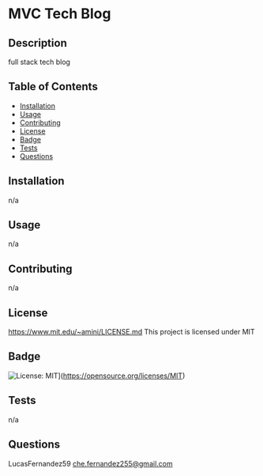 # MVC Tech Blog

  ## Description
  full stack tech blog

  ## Table of Contents
  - [Installation](#installation)
  - [Usage](#usage)
  - [Contributing](#contributing)
  - [License](#license)
  - [Badge](#badge)
  - [Tests](#tests)
  - [Questions](#questions)

  ## Installation
  <a id="installation"></a>
  n/a

  ## Usage
  <a id="usage"></a>
  n/a

  ## Contributing
  <a id="contributing"></a>
  n/a

  ## License
  <a id="license"></a>
  https://www.mit.edu/~amini/LICENSE.md
  This project is licensed under MIT

  ## Badge
  <a id="badge"></a>
  ![License: MIT](https://img.shields.io/badge/License-MIT-yellow.svg)](https://opensource.org/licenses/MIT)

  ## Tests
  <a id="tests"></a>
  n/a

  ## Questions
  <a id="questions"></a>
  LucasFernandez59
  che.fernandez255@gmail.com
